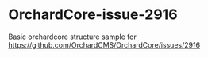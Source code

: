 # OrchardCore-issue-2916

Basic orchardcore structure sample for https://github.com/OrchardCMS/OrchardCore/issues/2916

